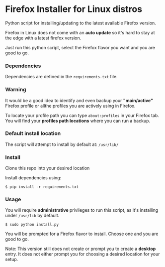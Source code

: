 # Firefox Installer for Linux distros

Python script for installing/updating to the latest available Firefox version.

Firefox in Linux does not come with an **auto update** so it's hard to stay at the edge with a latest firefox version.

Just run this python script, select the Firefox flavor you want and you are good to go.

### Dependencies

Dependencies are defined in the `requirements.txt` file.

### Warning

It would be a good idea to identify and even backup your **"main/active"** Firefox profile or allthe  profiles you are actively using in Firefox.

To locate your profile path you can type `about:profiles` in your Firefox tab. You will find your **profiles path locations**
where you can run a backup.

### Default install location

The script will attempt to install by default at: `/usr/lib/`

### Install

Clone this repo into your desired location

Install dependencies using:

`$ pip install -r requirements.txt`

### Usage

You will require **administrative** privileges to run this script, as it's installing under `/usr/lib`
by default.

`$ sudo python install.py`

You will be prompted for a Firefox flavor to install. Choose one and you are good to go.

Note: This version still does not create or prompt you to create a **desktop** entry. It does not either
prompt you for choosing a desired location for your setup.

